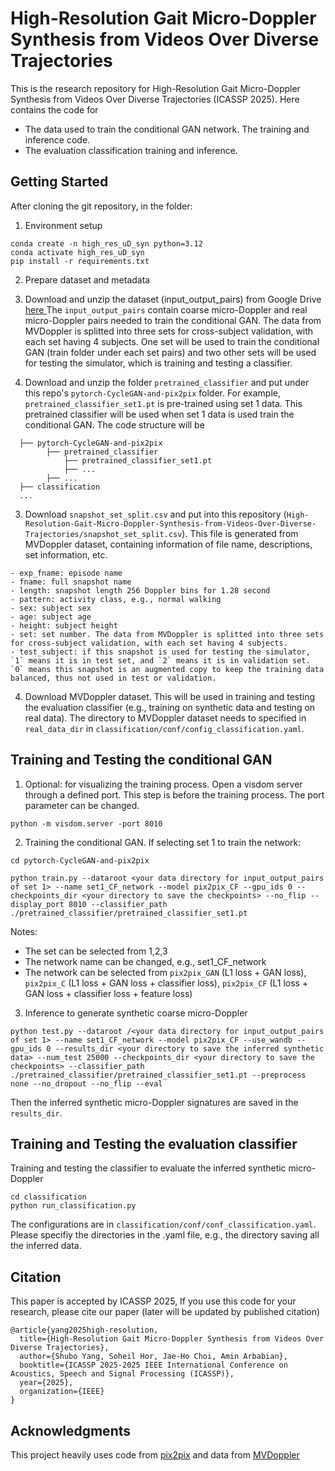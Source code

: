 # High-Resolution Gait Micro-Doppler Synthesis from Videos Over Diverse Trajectories
This is the research repository for High-Resolution Gait Micro-Doppler Synthesis from Videos Over Diverse Trajectories (ICASSP 2025). Here contains the code for
* The data used to train the conditional GAN network. The training and inference code. 
* The evaluation classification training and inference.

## Getting Started
After cloning the git repository, in the folder:
1. Environment setup
```
conda create -n high_res_uD_syn python=3.12
conda activate high_res_uD_syn
pip install -r requirements.txt
```

2. Prepare dataset and metadata
1. Download and unzip the dataset (input_output_pairs) from Google Drive <a href="https://drive.google.com/drive/folders/14XMxZ5pFsHT7Dz6kNe0S1WVN9WGtU6z1?usp=sharing"> here </a> 
The `input_output_pairs` contain coarse micro-Doppler and real micro-Doppler pairs needed to train the conditional GAN. The data from MVDoppler is splitted into three sets for cross-subject validation, with each set having 4 subjects. One set will be used to train the conditional GAN (train folder under each set pairs) and two other sets will be used for testing the simulator, which is training and testing a classifier. 

2. Download and unzip the folder `pretrained_classifier` and put under this repo's `pytorch-CycleGAN-and-pix2pix` folder.
For example, `pretrained_classifier_set1.pt` is pre-trained using set 1 data. This pretrained classifier will be used when set 1 data is used train the conditional GAN.
The code structure will be 
```
  ├── pytorch-CycleGAN-and-pix2pix
        ├── pretrained_classifier
            ├── pretrained_classifier_set1.pt
            ├── ...
        ├── ...
  ├── classification
  ...
```

3. Download `snapshot_set_split.csv` and put into this repository (`High-Resolution-Gait-Micro-Doppler-Synthesis-from-Videos-Over-Diverse-Trajectories/snapshot_set_split.csv`). 
This file is generated from MVDoppler dataset, containing information of file name, descriptions, set information, etc.
```
- exp_fname: episode name 
- fname: full snapshot name
- length: snapshot length 256 Doppler bins for 1.28 second
- pattern: activity class, e.g., normal walking
- sex: subject sex
- age: subject age
- height: subject height
- set: set number. The data from MVDoppler is splitted into three sets for cross-subject validation, with each set having 4 subjects.
- test_subject: if this snapshot is used for testing the simulator, `1` means it is in test set, and `2` means it is in validation set. `0` means this snapshot is an augmented copy to keep the training data balanced, thus not used in test or validation.
``` 

4. Download MVDoppler dataset. This will be used in training and testing the evaluation classifier (e.g., training on synthetic data and testing on real data). The directory to MVDoppler dataset needs to specified in `real_data_dir` in `classification/conf/config_classification.yaml`.

## Training and Testing the conditional GAN
1. Optional: for visualizing the training process. Open a visdom server through a defined port. This step is before the training process. The port parameter can be changed.
```
python -m visdom.server -port 8010
```

2. Training the conditional GAN. If selecting set 1 to train the network:
```
cd pytorch-CycleGAN-and-pix2pix

python train.py --dataroot <your data directory for input_output_pairs of set 1> --name set1_CF_network --model pix2pix_CF --gpu_ids 0 --checkpoints_dir <your directory to save the checkpoints> --no_flip --display_port 8010 --classifier_path ./pretrained_classifier/pretrained_classifier_set1.pt
```
Notes:
* The set can be selected from 1,2,3
* The network name can be changed, e.g., set1_CF_network
* The network can be selected from `pix2pix_GAN` (L1 loss + GAN loss), `pix2pix_C` (L1 loss + GAN loss + classifier loss), `pix2pix_CF` (L1 loss + GAN loss + classifier loss + feature loss)

3. Inference to generate synthetic coarse micro-Doppler
```
python test.py --dataroot /<your data directory for input_output_pairs of set 1> --name set1_CF_network --model pix2pix_CF --use_wandb --gpu_ids 0 --results_dir <your directory to save the inferred synthetic data> --num_test 25000 --checkpoints_dir <your directory to save the checkpoints> --classifier_path ./pretrained_classifier/pretrained_classifier_set1.pt --preprocess none --no_dropout --no_flip --eval
```

Then the inferred synthetic micro-Doppler signatures are saved in the `results_dir`.

## Training and Testing the evaluation classifier
Training and testing the classifier to evaluate the inferred synthetic micro-Doppler
```
cd classification
python run_classification.py
```
The configurations are in `classification/conf/conf_classification.yaml`. Please specifiy the directories in the .yaml file, e.g., the directory saving all the inferred data.

## Citation
This paper is accepted by ICASSP 2025, If you use this code for your research, please cite our paper (later will be updated by published citation)
```
@article{yang2025high-resolution,
  title={High-Resolution Gait Micro-Doppler Synthesis from Videos Over Diverse Trajectories},
  author={Shubo Yang, Soheil Hor, Jae-Ho Choi, Amin Arbabian},
  booktitle={ICASSP 2025-2025 IEEE International Conference on Acoustics, Speech and Signal Processing (ICASSP)},
  year={2025},
  organization={IEEE}
}
```

## Acknowledgments
This project heavily uses code from [pix2pix](https://github.com/junyanz/pytorch-CycleGAN-and-pix2pix.git) and data from [MVDoppler](https://mvdoppler.github.io/)
